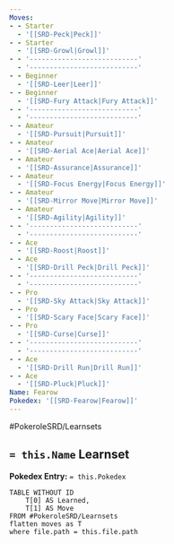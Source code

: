 ```yaml
---
Moves:
- - Starter
  - '[[SRD-Peck|Peck]]'
- - Starter
  - '[[SRD-Growl|Growl]]'
- - '---------------------------'
  - '---------------------------'
- - Beginner
  - '[[SRD-Leer|Leer]]'
- - Beginner
  - '[[SRD-Fury Attack|Fury Attack]]'
- - '---------------------------'
  - '---------------------------'
- - Amateur
  - '[[SRD-Pursuit|Pursuit]]'
- - Amateur
  - '[[SRD-Aerial Ace|Aerial Ace]]'
- - Amateur
  - '[[SRD-Assurance|Assurance]]'
- - Amateur
  - '[[SRD-Focus Energy|Focus Energy]]'
- - Amateur
  - '[[SRD-Mirror Move|Mirror Move]]'
- - Amateur
  - '[[SRD-Agility|Agility]]'
- - '---------------------------'
  - '---------------------------'
- - Ace
  - '[[SRD-Roost|Roost]]'
- - Ace
  - '[[SRD-Drill Peck|Drill Peck]]'
- - '---------------------------'
  - '---------------------------'
- - Pro
  - '[[SRD-Sky Attack|Sky Attack]]'
- - Pro
  - '[[SRD-Scary Face|Scary Face]]'
- - Pro
  - '[[SRD-Curse|Curse]]'
- - '---------------------------'
  - '---------------------------'
- - Ace
  - '[[SRD-Drill Run|Drill Run]]'
- - Ace
  - '[[SRD-Pluck|Pluck]]'
Name: Fearow
Pokedex: '[[SRD-Fearow|Fearow]]'
---
```


#PokeroleSRD/Learnsets

## `= this.Name` Learnset

**Pokedex Entry:** `= this.Pokedex`

```dataview
TABLE WITHOUT ID
    T[0] AS Learned,
    T[1] AS Move
FROM #PokeroleSRD/Learnsets
flatten moves as T
where file.path = this.file.path
```
